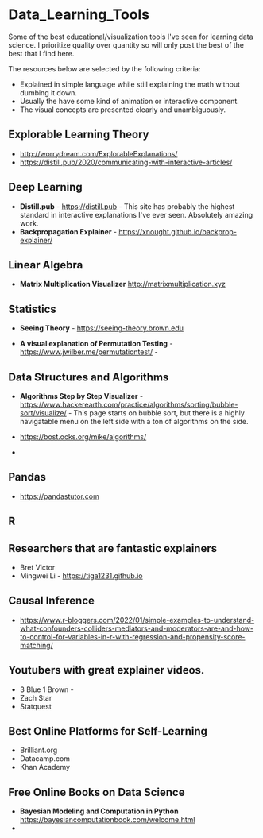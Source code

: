 # Data_Learning_Tools
Some of the best educational/visualization tools I've seen for learning data science.  I prioritize quality over quantity so will only post the best of the best that I find here. 

The resources below are selected by the following criteria:
* Explained in simple language while still explaining the math without dumbing it down.
* Usually the have some kind of animation or interactive component.
* The visual concepts are presented clearly and unambiguously.



## Explorable Learning Theory
* http://worrydream.com/ExplorableExplanations/
* https://distill.pub/2020/communicating-with-interactive-articles/

## Deep Learning

* **Distill.pub** - https://distill.pub - This site has probably the highest standard in interactive explanations I've ever seen.  Absolutely amazing work.
* **Backpropagation Explainer** - https://xnought.github.io/backprop-explainer/

## Linear Algebra

* **Matrix Multiplication Visualizer** http://matrixmultiplication.xyz

## Statistics

* **Seeing Theory** - https://seeing-theory.brown.edu

* **A visual explanation of Permutation Testing** - https://www.jwilber.me/permutationtest/ - 

## Data Structures and Algorithms
* **Algorithms Step by Step Visualizer** - https://www.hackerearth.com/practice/algorithms/sorting/bubble-sort/visualize/ - This page starts on bubble sort, but there is a highly navigatable menu on the left side with a ton of algorithms on the side.

* https://bost.ocks.org/mike/algorithms/
* 
## Pandas

* https://pandastutor.com

## R

## Researchers that are fantastic explainers

* Bret Victor
* Mingwei Li - https://tiga1231.github.io

## Causal Inference
* https://www.r-bloggers.com/2022/01/simple-examples-to-understand-what-confounders-colliders-mediators-and-moderators-are-and-how-to-control-for-variables-in-r-with-regression-and-propensity-score-matching/

## Youtubers with great explainer videos.

* 3 Blue 1 Brown - 
* Zach Star
* Statquest

## Best Online Platforms for Self-Learning

* Brilliant.org
* Datacamp.com
* Khan Academy

## Free Online Books on Data Science
* **Bayesian Modeling and Computation in Python** https://bayesiancomputationbook.com/welcome.html
* 
